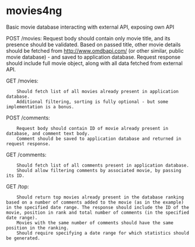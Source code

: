 # movies4ng
Basic movie database interacting with external API, exposing own API

POST /movies:
        ​Request body should contain only movie title, and its presence should be validated.
        Based on passed title, other movie details should be fetched from http://www.omdbapi.com/ (or other similar, public movie database) - and saved to application database.
        Request response should include full movie object, along with all data fetched from external API.

GET /movies:

        ​Should fetch list of all movies already present in application database.
        Additional filtering, sorting is fully optional - but some implementation is a bonus.

POST /comments:

        ​Request body should contain ID of movie already present in database, and comment text body.
        Comment should be saved to application database and returned in request response.

GET /comments:

        ​Should fetch list of all comments present in application database.
        Should allow filtering comments by associated movie, by passing its ID.

GET /top:

        ​Should return top movies already present in the database ranking based on a number of comments added to the movie (as in the example) in the specified date range. The response should include the ID of the movie, position in rank and total number of comments (in the specified date range).
        Movies with the same number of comments should have the same position in the ranking.
        Should require specifying a date range for which statistics should be generated.
